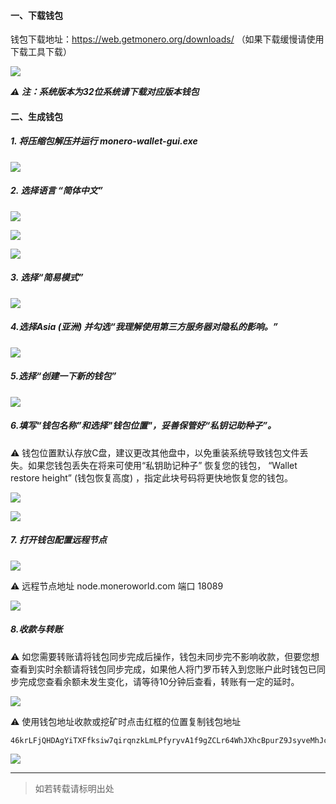 #### 一、下载钱包

钱包下载地址：https://web.getmonero.org/downloads/ （如果下载缓慢请使用下载工具下载）

![](../XMR/images/0201.png)

***⚠️ 注：系统版本为32位系统请下载对应版本钱包***

#### 二、生成钱包

##### 1. 将压缩包解压并运行 monero-wallet-gui.exe

![](../XMR/images/0202.png)

##### 2. 选择语言 “简体中文”

![](../XMR/images/0203.png)

![](../XMR/images/0204.png)

![](../XMR/images/0205.png)

##### 3. 选择“简易模式” 

![](../XMR/images/0206.png)

##### 4.选择Asia (亚洲) 并勾选“我理解使用第三方服务器对隐私的影响。”

![](../XMR/images/0207.png)

##### 5.选择“创建一下新的钱包”

![](../XMR/images/0208.png)

##### 6.填写“钱包名称”和选择"钱包位置"，妥善保管好“私钥记助种子”。

⚠️ 钱包位置默认存放C盘，建议更改其他盘中，以免重装系统导致钱包文件丢失。如果您钱包丢失在将来可使用“私钥助记种子” 恢复您的钱包， “Wallet restore height”  (钱包恢复高度) ，指定此块号码将更快地恢复您的钱包。

![](../XMR/images/0209.png)

![](../XMR/images/0210.png)

##### 7. 打开钱包配置远程节点

![](../XMR/images/0211.png)

 ⚠️ 远程节点地址  node.moneroworld.com  端口 18089

![](../XMR/images/0212.png)

##### 8.收款与转账

⚠️ 如您需要转账请将钱包同步完成后操作，钱包未同步完不影响收款，但要您想查看到实时余额请将钱包同步完成，如果他人将门罗币转入到您账户此时钱包已同步完成您查看余额未发生变化，请等待10分钟后查看，转账有一定的延时。

![](../XMR/images/0213.png)

⚠️ 使用钱包地址收款或挖矿时点击红框的位置复制钱包地址

```shell
46krLFjQHDAgYiTXFfksiw7qirqnzkLmLPfyryvA1f9gZCLr64WhJXhcBpurZ9JsyveMhJcYPvuasRgvNoxS2Eq7VWmSz5j
```

![](../XMR/images/0214.png)

---
> 如若转载请标明出处
